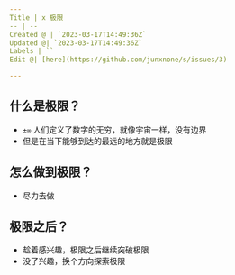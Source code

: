 ```yaml
---
Title | x 极限
-- | --
Created @ | `2023-03-17T14:49:36Z`
Updated @| `2023-03-17T14:49:36Z`
Labels | ``
Edit @| [here](https://github.com/junxnone/s/issues/3)

---
```

## 什么是极限？
- `±∞` 人们定义了数字的无穷，就像宇宙一样，没有边界
- 但是在当下能够到达的最远的地方就是极限

## 怎么做到极限？
- 尽力去做


## 极限之后？
- 趁着感兴趣，极限之后继续突破极限
- 没了兴趣，换个方向探索极限
